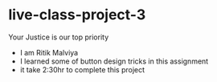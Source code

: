 # live-class-project-3
Your Justice is our top priority

- I am Ritik Malviya
- I learned some of button design tricks in this assignment
- it take 2:30hr to complete this project
